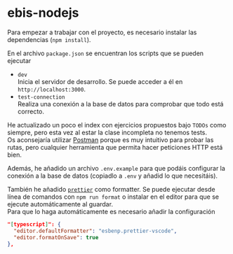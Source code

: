 # ebis-nodejs

Para empezar a trabajar con el proyecto, es necesario instalar las dependencias (`npm install`).

En el archivo `package.json` se encuentran los scripts que se pueden ejecutar
* `dev`  
  Inicia el servidor de desarrollo. Se puede acceder a él en `http://localhost:3000`.
* `test-connection`  
  Realiza una conexión a la base de datos para comprobar que todo está correcto.

He actualizado un poco el index con ejercicios propuestos bajo `TODOs` como siempre, pero esta vez al estar la clase incompleta no tenemos tests.  
Os aconsejaría utilizar [Postman](https://www.postman.com) porque es muy intuitivo para probar las rutas, pero cualquier herramienta que permita hacer peticiones HTTP está bien.

Además, he añadido un archivo `.env.example` para que podáis configurar la conexión a la base de datos (copiadlo a `.env` y añadid lo que necesitáis).

También he añadido [`prettier`](https://marketplace.visualstudio.com/items?itemName=esbenp.prettier-vscode) como formatter. Se puede ejecutar desde línea de comandos con `npm run format` o instalar en el editor para que se ejecute automáticamente al guardar.  
Para que lo haga automáticamente es necesario añadir la configuración
```json
"[typescript]": {
  "editor.defaultFormatter": "esbenp.prettier-vscode",
  "editor.formatOnSave": true
},
```

